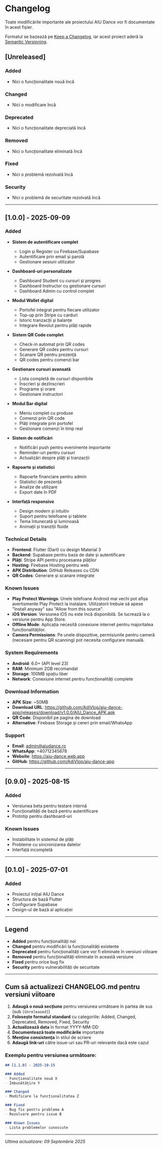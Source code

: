 # Changelog

Toate modificările importante ale proiectului AIU Dance vor fi documentate în acest fișier.

Formatul se bazează pe [Keep a Changelog](https://keepachangelog.com/en/1.0.0/),
iar acest proiect aderă la [Semantic Versioning](https://semver.org/spec/v2.0.0.html).

## [Unreleased]

### Added
- Nici o funcționalitate nouă încă

### Changed
- Nici o modificare încă

### Deprecated
- Nici o funcționalitate depreciată încă

### Removed
- Nici o funcționalitate eliminată încă

### Fixed
- Nici o problemă rezolvată încă

### Security
- Nici o problemă de securitate rezolvată încă

---

## [1.0.0] - 2025-09-09

### Added
- **Sistem de autentificare complet**
  - Login și Register cu Firebase/Supabase
  - Autentificare prin email și parolă
  - Gestionare sesiuni utilizator

- **Dashboard-uri personalizate**
  - Dashboard Student cu cursuri și progres
  - Dashboard Instructor cu gestionare cursuri
  - Dashboard Admin cu control complet

- **Modul Wallet digital**
  - Portofel integrat pentru fiecare utilizator
  - Top-up prin Stripe cu carduri
  - Istoric tranzacții și balanțe
  - Integrare Revolut pentru plăți rapide

- **Sistem QR Code complet**
  - Check-in automat prin QR codes
  - Generare QR codes pentru cursuri
  - Scanare QR pentru prezență
  - QR codes pentru comenzi bar

- **Gestionare cursuri avansată**
  - Lista completă de cursuri disponibile
  - Înscrieri și dezînscrieri
  - Programe și orare
  - Gestionare instructori

- **Modul Bar digital**
  - Meniu complet cu produse
  - Comenzi prin QR code
  - Plăți integrate prin portofel
  - Gestionare comenzi în timp real

- **Sistem de notificări**
  - Notificări push pentru evenimente importante
  - Reminder-uri pentru cursuri
  - Actualizări despre plăți și tranzacții

- **Rapoarte și statistici**
  - Rapoarte financiare pentru admin
  - Statistici de prezență
  - Analize de utilizare
  - Export date în PDF

- **Interfață responsive**
  - Design modern și intuitiv
  - Suport pentru telefoane și tablete
  - Tema întunecată și luminoasă
  - Animații și tranziții fluide

### Technical Details
- **Frontend**: Flutter (Dart) cu design Material 3
- **Backend**: Supabase pentru baza de date și autentificare
- **Plăți**: Stripe API pentru procesarea plăților
- **Hosting**: Firebase Hosting pentru web
- **APK Distribution**: GitHub Releases cu CDN
- **QR Codes**: Generare și scanare integrate

### Known Issues
- **Play Protect Warnings**: Unele telefoane Android mai vechi pot afișa avertismente Play Protect la instalare. Utilizatorii trebuie să apese "Install anyway" sau "Allow from this source".
- **iOS Version**: Versiunea iOS nu este încă disponibilă. Se lucrează la o versiune pentru App Store.
- **Offline Mode**: Aplicația necesită conexiune internet pentru majoritatea funcționalităților.
- **Camera Permissions**: Pe unele dispozitive, permisiunile pentru cameră (necesare pentru QR scanning) pot necesita configurare manuală.

### System Requirements
- **Android**: 6.0+ (API level 23)
- **RAM**: Minimum 2GB recomandat
- **Storage**: 100MB spațiu liber
- **Network**: Conexiune internet pentru funcționalități complete

### Download Information
- **APK Size**: ~50MB
- **Download URL**: https://github.com/AdiVlop/aiu-dance-app/releases/download/v1.0.0/AIU_Dance_APK.apk
- **QR Code**: Disponibil pe pagina de download
- **Alternative**: Firebase Storage și cereri prin email/WhatsApp

### Support
- **Email**: admin@aiudance.ro
- **WhatsApp**: +40712345678
- **Website**: https://aiu-dance.web.app
- **GitHub**: https://github.com/AdiVlop/aiu-dance-app

---

## [0.9.0] - 2025-08-15

### Added
- Versiunea beta pentru testare internă
- Funcționalități de bază pentru autentificare
- Prototip pentru dashboard-uri

### Known Issues
- Instabilitate în sistemul de plăți
- Probleme cu sincronizarea datelor
- Interfață incompletă

---

## [0.1.0] - 2025-07-01

### Added
- Proiectul inițial AIU Dance
- Structura de bază Flutter
- Configurare Supabase
- Design-ul de bază al aplicației

---

## Legend

- **Added** pentru funcționalități noi
- **Changed** pentru modificări la funcționalități existente
- **Deprecated** pentru funcționalități care vor fi eliminate în versiuni viitoare
- **Removed** pentru funcționalități eliminate în această versiune
- **Fixed** pentru orice bug fix
- **Security** pentru vulnerabilități de securitate

---

## Cum să actualizezi CHANGELOG.md pentru versiuni viitoare

1. **Adaugă o nouă secțiune** pentru versiunea următoare în partea de sus (sub `[Unreleased]`)
2. **Folosește formatul standard** cu categoriile: Added, Changed, Deprecated, Removed, Fixed, Security
3. **Actualizează data** în format YYYY-MM-DD
4. **Documentează toate modificările** importante
5. **Menține consistența** în stilul de scriere
6. **Adaugă link-uri** către issue-uri sau PR-uri relevante dacă este cazul

### Exemplu pentru versiunea următoare:

```markdown
## [1.1.0] - 2025-10-15

### Added
- Funcționalitate nouă X
- Îmbunătățire Y

### Changed
- Modificare la funcționalitatea Z

### Fixed
- Bug fix pentru problema A
- Rezolvare pentru issue B

### Known Issues
- Lista problemelor cunoscute
```

---

*Ultima actualizare: 09 Septembrie 2025*

